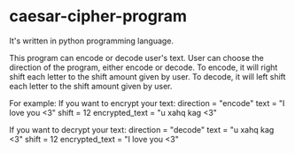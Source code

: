 # caesar-cipher-program
It's written in python programming language.

This program can encode or decode user's text. User can choose the direction of the program, either encode or decode.
To encode, it will right shift each letter to the shift amount given by user. To decode, it will left shift each letter to the shift amount given by user.  

For example:
If you want to encrypt your text:
direction = "encode"
text = "I love you <3"
shift = 12
encrypted_text = "u xahq kag <3"


If you want to decrypt your text:
direction = "decode"
text = "u xahq kag <3"
shift = 12
encrypted_text = "I love you <3"
